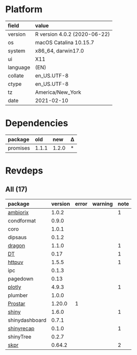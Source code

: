 # Platform

|field    |value                        |
|:--------|:----------------------------|
|version  |R version 4.0.2 (2020-06-22) |
|os       |macOS Catalina 10.15.7       |
|system   |x86_64, darwin17.0           |
|ui       |X11                          |
|language |(EN)                         |
|collate  |en_US.UTF-8                  |
|ctype    |en_US.UTF-8                  |
|tz       |America/New_York             |
|date     |2021-02-10                   |

# Dependencies

|package  |old   |new   |Δ  |
|:--------|:-----|:-----|:--|
|promises |1.1.1 |1.2.0 |*  |

# Revdeps

## All (17)

|package                              |version |error |warning |note |
|:------------------------------------|:-------|:-----|:-------|:----|
|[ambiorix](problems.md#ambiorix)     |1.0.2   |      |        |1    |
|condformat                           |0.9.0   |      |        |     |
|coro                                 |1.0.1   |      |        |     |
|dipsaus                              |0.1.2   |      |        |     |
|[dragon](problems.md#dragon)         |1.1.0   |      |        |1    |
|[DT](problems.md#dt)                 |0.17    |      |        |1    |
|[httpuv](problems.md#httpuv)         |1.5.5   |      |        |1    |
|ipc                                  |0.1.3   |      |        |     |
|pagedown                             |0.13    |      |        |     |
|[plotly](problems.md#plotly)         |4.9.3   |      |        |1    |
|plumber                              |1.0.0   |      |        |     |
|[Prostar](problems.md#prostar)       |1.20.0  |1     |        |     |
|[shiny](problems.md#shiny)           |1.6.0   |      |        |1    |
|shinydashboard                       |0.7.1   |      |        |     |
|[shinyrecap](problems.md#shinyrecap) |0.1.0   |      |        |1    |
|shinyTree                            |0.2.7   |      |        |     |
|[skpr](problems.md#skpr)             |0.64.2  |      |        |2    |

